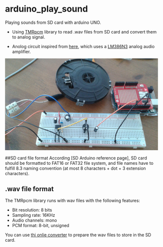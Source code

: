 # arduino_play_sound
Playing sounds from SD card with arduino UNO.

- Using [TMRpcm](https://github.com/TMRh20/TMRpcm) library to read .wav files from SD card and convert them to analog signal.

- Anolog circuit inspired from [here](https://www.arduino.cc/en/Tutorial/SimpleAudioPlayer), which uses a [LM386N3](http://www.ti.com/lit/ds/symlink/lm386.pdf) analog audio amplifier.

![sd sound player](media/sd_sound_player.jpg)

##SD card file format
According [SD Arduino reference page], SD card should be formatted to FAT16 or FAT32 file system, and file names have to fulfill 8.3 naming convention (at most 8 characters + dot + 3 extension characters).

## .wav file format
The TMRpcm library runs with wav files with the following features:
- Bit resolution: 8 bits
- Sampling rate: 16KHz
- Audio channels: mono
- PCM format: 8-bit, unsigned

You can use [thi onlie converter](http://audio.online-convert.com/convert-to-wav) to prepare the wav files to store in the SD card.
